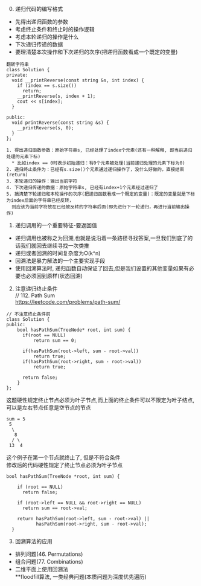 0. 递归代码的编写格式
  * 先得出递归函数的参数
  * 考虑终止条件和终止时的操作逻辑
  * 考虑本轮递归的操作是什么
  * 下次递归传递的数据
  * 要理清楚本次操作和下次递归的次序(把递归函数看成一个既定的变量)
```
翻转字符串
class Solution {
private:
  void __printReverse(const string &s, int index) {
    if (index == s.size())
      return;
    __printReverse(s, index + 1);
    cout << s[index];
  }

public:
  void printReverse(const string &s) {
    __printReverse(s, 0);
  }
};

1. 得出递归函数参数：原始字符串s, 已经处理了index个元素(还有一种解释, 即当前递归处理的元素下标)
  * 比如index == 0时表示初始递归：有0个元素被处理(当前递归处理的元素下标为0)
2. 递归终止条件为：已经有s.size()个元素通过递归操作了，没什么好做的，直接结束(return)
3. 本轮递归的操作：输出当前字符
4. 下次递归传递的数据：原始字符串s, 已经有index+1个元素经过递归了
5. 搞清楚下轮递归和本轮操作的次序(把递归函数看成一个既定的变量)：既定的变量就是下标为index后面的字符串已经反转，
  则应该为当前字符放在已经被反转的字符串后面(即先进行下一轮递归，再进行当前输出操作)
```


1. 递归调用的一个重要特征-要返回值
  * 递归调用也被称之为回溯,也就是说沿着一条路径寻找答案,一旦我们到底了的话我们就回去继续寻找一次类推
  * 递归或者回溯的时间复杂度为O(k^n)
  * 回溯法是暴力解法的一个主要实现手段
  * 使用回溯算法时, 递归函数自动保证了回去,但是我们设置的其他变量如果有必要也必须回到原样(状态回溯)

2. 注意递归终止条件  
// 112. Path Sum  
https://leetcode.com/problems/path-sum/
```
// 不注意终止条件前
class Solution {
public:
    bool hasPathSum(TreeNode* root, int sum) {
      if(root == NULL)
          return sum == 0;

      if(hasPathSum(root->left, sum - root->val))
          return true;
      if(hasPathSum(root->right, sum - root->val))
          return true;    

      return false;
    }
};
```
这题硬性规定终止节点必须为叶子节点,而上面的终止条件可以不限定为叶子结点,可以是左右节点任意是空节点的节点
```
sum = 5
 5
  \
   8
  / \
 13  4  
```
这个例子在第一个节点就终止了, 但是不符合条件  
修改后的代码硬性规定了终止节点必须为叶子节点
```
bool hasPathSum(TreeNode *root, int sum) {

    if (root == NULL)
      return false;

    if (root->left == NULL && root->right == NULL)
      return sum == root->val;

    return hasPathSum(root->left, sum - root->val) ||
           hasPathSum(root->right, sum - root->val);
  }
```

3. 回溯算法的应用
 * 排列问题(46. Permutations)
 * 组合问题(77. Combinations)
 * 二维平面上使用回溯法  
  **floodfill算法, 一类经典问题(本质问题为深度优先遍历)
